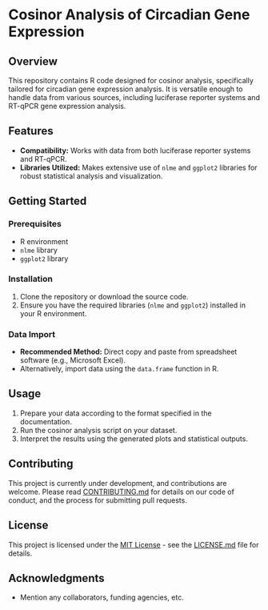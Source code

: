 
# Cosinor Analysis of Circadian Gene Expression

## Overview
This repository contains R code designed for cosinor analysis, specifically tailored for circadian gene expression analysis. It is versatile enough to handle data from various sources, including luciferase reporter systems and RT-qPCR gene expression analysis.

## Features
- **Compatibility:** Works with data from both luciferase reporter systems and RT-qPCR.
- **Libraries Utilized:** Makes extensive use of `nlme` and `ggplot2` libraries for robust statistical analysis and visualization.

## Getting Started

### Prerequisites
- R environment
- `nlme` library
- `ggplot2` library

### Installation
1. Clone the repository or download the source code.
2. Ensure you have the required libraries (`nlme` and `ggplot2`) installed in your R environment.

### Data Import
- **Recommended Method:** Direct copy and paste from spreadsheet software (e.g., Microsoft Excel).
- Alternatively, import data using the `data.frame` function in R.

## Usage
1. Prepare your data according to the format specified in the documentation.
2. Run the cosinor analysis script on your dataset.
3. Interpret the results using the generated plots and statistical outputs.

## Contributing
This project is currently under development, and contributions are welcome. Please read [CONTRIBUTING.md](link-to-contributing-file) for details on our code of conduct, and the process for submitting pull requests.

## License
This project is licensed under the [MIT License](link-to-license-file) - see the [LICENSE.md](link-to-license-file) file for details.

## Acknowledgments
- Mention any collaborators, funding agencies, etc.
